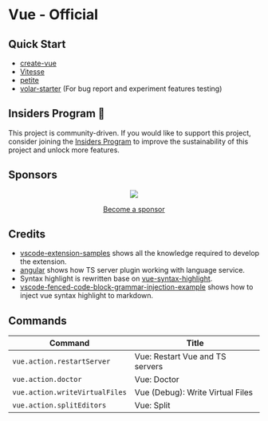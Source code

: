 # Vue - Official

## Quick Start

- [create-vue](https://github.com/vuejs/create-vue)
- [Vitesse](https://github.com/antfu/vitesse)
- [petite](https://github.com/JessicaSachs/petite)
- [volar-starter](https://github.com/johnsoncodehk/volar-starter) (For bug report and experiment features testing)

## Insiders Program 🚀

This project is community-driven. If you would like to support this project, consider joining the [Insiders Program](https://github.com/vuejs/language-tools/wiki/Get-Insiders-Edition) to improve the sustainability of this project and unlock more features.

<!-- 

## Usage

<details>
<summary>Setup for Vue 2</summary>

1. Add `@vue/runtime-dom`

This extension requires Vue 3 types from the `@vue/runtime-dom`.

Vue 3 and Vue 2.7 has built-in JSX types. For Vue version \<= 2.6.14 you need to add JSX types by install `@vue/runtime-dom`:

```jsonc
// package.json
{
  "devDependencies": {
    "@vue/runtime-dom": "latest"
  }
}
```

2. Remove `Vue.extend`

Template type-checking is not supported with `Vue.extend`. You can use [composition-api](https://github.com/vuejs/composition-api), [vue-class-component](https://github.com/vuejs/vue-class-component), or `export default { ... }` instead of `export default Vue.extend`.

Here is a compatibility table for different ways of writing the script blocks:

|                                          | Component options type-checking in `<script>` | Interpolation type-checking in `<template>` | Cross-component props type-checking |
|:-----------------------------------------|:----------------------------------------------|:--------------------------------------------|:------------------------------------|
| `export default { ... }` with JS         | Not supported                                 | Not supported                               | Not supported                       |
| `export default { ... }` with TS         | Not supported                                 | Supported but deprecated                    | Supported but deprecated            |
| `export default Vue.extend({ ... })` with JS | Not supported                             | Not supported                               | Not supported                       |
| `export default Vue.extend({ ... })` with TS | Limited (supports `data` types but not `props` types) | Limited                         | Not supported                       |
| `export default defineComponent({ ... })` | Supported                                    | Supported                                   | Supported                           |
| Class component                          | Supported                                     | Supported with additional code ([#21](https://github.com/vuejs/language-tools/issues/21)) |  Supported with [additional code](https://github.com/vuejs/language-tools/pull/750#issuecomment-1023947885)     |

Note that you can use `defineComponent` even for components that are using the `Options API`.

3. Support for Vue 2 template

Volar preferentially supports Vue 3. Vue 3 and Vue 2 templates have some differences. You need to set the `target` option to support the Vue 2 templates.

```jsonc
// tsconfig.json
{
  "compilerOptions": {
    // ...
  },
  "vueCompilerOptions": {
    "target": 2.7,
    // "target": 2, // For Vue version <= 2.6.14
  }
}
```

4. remove `.d.ts` files if they exist.

For projects generated by the [Vue CLI](https://cli.vuejs.org/), `.d.ts` files are included. Remove these files.

```
rm src/shims-tsx.d.ts src/shims-vue.d.ts
```

</details>

<details>
<summary>Define Global Components</summary>

PR: https://github.com/vuejs/vue-next/pull/3399

Local components, Built-in components, native HTML elements Type-Checking is available with no configuration.

For Global components, you need to define `GlobalComponents` interface, for example:

```typescript
// components.d.ts
declare module 'vue' {  // Vue >= 2.7
// declare module '@vue/runtime-dom' {  // Vue <= 2.6.14
  export interface GlobalComponents {
    RouterLink: typeof import('vue-router')['RouterLink']
    RouterView: typeof import('vue-router')['RouterView']
  }
}

export {}
```

</details>

## Notes

### Vetur

You need to disable Vetur to avoid conflicts.

Recommended use css / less / scss as `<style>` language, because these base on [vscode-css-languageservice](https://github.com/microsoft/vscode-css-languageservice) to provide reliable language support.

If use postcss / stylus / sass, you need to install additional extension for syntax highlighting. I tried these and it works, you can also choose others.

- postcss: [language-postcss](https://marketplace.visualstudio.com/items?itemName=cpylua.language-postcss).
- stylus: [language-stylus](https://marketplace.visualstudio.com/items?itemName=sysoev.language-stylus)
- sass: [Sass](https://marketplace.visualstudio.com/items?itemName=Syler.sass-indented)

Volar does not include ESLint and Prettier, but the official [ESLint](https://marketplace.visualstudio.com/items?itemName=dbaeumer.vscode-eslint) and [Prettier](https://marketplace.visualstudio.com/items?itemName=esbenp.prettier-vscode) extensions support Vue, so you could install these yourself if needed.

If using Vetur's [Customizable Scaffold Snippets](https://vuejs.github.io/vetur/guide/snippet.html#customizable-scaffold-snippets), recommend use [Snippet Generator](https://marketplace.visualstudio.com/items?itemName=wenfangdu.snippet-generator) convert to VSCode Snippets. There are also snippets on the VSCode Marketplace, such as Sarah Drasner's [Vue VSCode Snippets](https://marketplace.visualstudio.com/items?itemName=sdras.vue-vscode-snippets), if you prefer ready-made snippets without customization.

If VSCode gives an error for `class` and `slot` like this:

<kbd><img width="483" src="https://user-images.githubusercontent.com/3253920/145134536-7bb090e9-9dcd-4a61-8096-3c47d6c1a699.png" /></kbd>

This is because one of the packages installed in your project uses `@types/react` which breaks some parts of Volar.

Please see the following solutions:
- https://github.com/vuejs/language-tools/discussions/592
- https://github.com/vuejs/language-tools/discussions/592#discussioncomment-1763880

### Recursive components

Volar can't typecheck recursive components out of the box due to TS limitation.
But there's a workaround, you can explicitly specify component's props like so:

`Bar.vue`

```vue
<template>
  <Bar :a="'wrong'" />
</template>

<script setup lang="ts">
import { defineAsyncComponent, type DefineComponent } from 'vue'

interface Props {
  a: number
}

const Bar = defineAsyncComponent<DefineComponent<Props>>(
  () => import('./Bar.vue') as any
)
defineProps<Props>()
</script>
```

### Custom File Extensions

Syntax highlighting and intellisense can be applied to additional file extensions beyond just `vue`. This will need to be configured in three different places for full support.

In VS Code settings for the Volar extension add any additional extensions you need to `Additional Extensions`. Such as `ext`.

In your tsconfig.json file you will need to make sure your custom extension is included by TypeScript. If you have an include value for `./src/*.vue` then you would want to add an include for `./src/*.ext` as well.

```json
"include": [
  "./src/*.ts",
  "./src/*.vue",
  "./src/*.ext",
]
```

Finally you need to make VS Code recognize your new extension and automatically associate it with the Vue language format. To do this you need to configure your File Associations setting to map `*.ext` to the language value `vue`. This can be done under Text Editor &gt; Files, or with the key `files.associations`.

 -->

## Sponsors

<!-- <table>
  <tbody>
    <tr>
      <td align="center" valign="middle" colspan="2">
        <b>Special Sponsor</b>
      </td>
    </tr>
    <tr>
      <td align="center" valign="middle" colspan="2">
        <a href="https://stackblitz.com/">
          <img src="https://raw.githubusercontent.com/johnsoncodehk/sponsors/master/logos/StackBlitz.svg" height="80" />
        </a>
        <p>Stay in the flow with instant dev experiences.<br>No more hours stashing/pulling/installing locally</p>
        <p><b> — just click, and start coding.</b></p>
      </td>
    </tr>
    <tr>
      <td align="center" valign="middle" colspan="2">
        <b>Platinum Sponsors</b>
      </td>
    </tr>
    <tr>
      <td align="center" valign="middle" width="50%">
        <a href="https://vuejs.org/">
          <img src="https://raw.githubusercontent.com/johnsoncodehk/sponsors/master/logos/Vue.svg" height="80" />
        </a>
        <p>An approachable, performant and versatile framework for building web user interfaces.</p>
      </td>
      <td align="center" valign="middle" width="50%">
        <a href="https://astro.build/">
          <img src="https://raw.githubusercontent.com/johnsoncodehk/sponsors/master/logos/Astro.svg" height="80" />
        </a>
        <p>Astro powers the world's fastest websites, client-side web apps, dynamic API endpoints, and everything in-between.</p>
      </td>
    </tr>
    <tr>
      <td align="center" valign="middle">
        <a href="https://www.jetbrains.com/">
          <img src="https://raw.githubusercontent.com/johnsoncodehk/sponsors/master/logos/JetBrains.svg" height="80" />
        </a>
        <p>Essential tools for software developers and teams.</p>
      </td>
      <td align="center" valign="middle">
      </td>
    </tr>
    <tr>
      <td align="center" valign="middle" colspan="2">
        <b>Silver Sponsors</b>
      </td>
    </tr>
    <tr>
      <td align="center" valign="middle">
        <a href="https://www.prefect.io/"><img src="https://raw.githubusercontent.com/johnsoncodehk/sponsors/master/logos/Prefect.svg" height="50" /></a>
      </td>
      <td align="center" valign="middle">
        <a href="https://www.techjobasia.com/"><img src="https://raw.githubusercontent.com/johnsoncodehk/sponsors/master/logos/TechJobAsia.svg" height="50" /></a>
      </td>
    </tr>
  </tbody>
</table> -->

<p align="center">
	<a href="https://cdn.jsdelivr.net/gh/johnsoncodehk/sponsors/sponsors.svg">
		<img src="https://cdn.jsdelivr.net/gh/johnsoncodehk/sponsors/sponsors.png"/>
	</a>
</p>

<p align="center">
	<a href="https://github.com/sponsors/johnsoncodehk">Become a sponsor</a>
</p>

## Credits

- [vscode-extension-samples](https://github.com/microsoft/vscode-extension-samples) shows all the knowledge required to develop the extension.
- [angular](https://github.com/angular/angular) shows how TS server plugin working with language service.
- Syntax highlight is rewritten base on [vue-syntax-highlight](https://github.com/vuejs/vue-syntax-highlight).
- [vscode-fenced-code-block-grammar-injection-example](https://github.com/mjbvz/vscode-fenced-code-block-grammar-injection-example) shows how to inject vue syntax highlight to markdown.

## Commands

<!-- commands -->

| Command                        | Title                                             |
| ------------------------------ | ------------------------------------------------- |
| `vue.action.restartServer`     | Vue: Restart Vue and TS servers                   |
| `vue.action.doctor`            | Vue: Doctor                                       |
| `vue.action.writeVirtualFiles` | Vue (Debug): Write Virtual Files                  |
| `vue.action.splitEditors`      | Vue: Split <script>, <template>, <style> Editors  |
| `vue.findAllFileReferences`    | Vue: Find File References via Vue Language Server |

<!-- commands -->

## Configs

<!-- configs -->

| Key                                   | Description                                                                                                                                                        | Type             | Default                             |
| ------------------------------------- | ------------------------------------------------------------------------------------------------------------------------------------------------------------------ | ---------------- | ----------------------------------- |
| `vue.trace.server`                    | Traces the communication between VS Code and the language server.                                                                                                  | `string`         | `"off"`                             |
| `vue.server.hybridMode`               | Vue language server only handles CSS and HTML language support, and tsserver takes over TS language support via TS plugin.                                         | `boolean,string` | `"auto"`                            |
| `vue.server.compatibleExtensions`     | Set compatible extensions to skip automatic detection of Hybrid Mode.                                                                                              | `array`          | `[]`                                |
| `vue.server.includeLanguages`         |                                                                                                                                                                    | `array`          | `["vue"]`                           |
| `vue.server.maxOldSpaceSize`          | Set --max-old-space-size option on server process. If you have problem on frequently "Request textDocument/** failed." error, try setting higher memory(MB) on it. | `number,null`    | `null`                              |
| `vue.doctor.status`                   | Show known problems in status bar.                                                                                                                                 | `boolean`        | `true`                              |
| `vue.splitEditors.icon`               | Show split editor icon in title area of editor.                                                                                                                    | `boolean`        | `false`                             |
| `vue.splitEditors.layout.left`        |                                                                                                                                                                    | `array`          | `["script","scriptSetup","styles"]` |
| `vue.splitEditors.layout.right`       |                                                                                                                                                                    | `array`          | `["template","customBlocks"]`       |
| `vue.updateImportsOnFileMove.enabled` | Enabled update imports on file move.                                                                                                                               | `boolean`        | `true`                              |
| `vue.codeActions.enabled`             | Enabled code actions.                                                                                                                                              | `boolean`        | `true`                              |
| `vue.codeActions.askNewComponentName` | Ask for new component name when extract component.                                                                                                                 | `boolean`        | `true`                              |
| `vue.codeLens.enabled`                | Enabled code lens.                                                                                                                                                 | `boolean`        | `true`                              |
| `vue.complete.casing.tags`            | Preferred tag name case.                                                                                                                                           | `string`         | `"autoPascal"`                      |
| `vue.complete.casing.props`           | Preferred attr name case.                                                                                                                                          | `string`         | `"autoKebab"`                       |
| `vue.complete.defineAssignment`       | Auto add `const props = ` before `defineProps` when selecting the completion item `props`. (also `emit` and `slots`)                                               | `boolean`        | `true`                              |
| `vue.autoInsert.dotValue`             | Auto-complete Ref value with `.value`.                                                                                                                             | `boolean`        | `false`                             |
| `vue.autoInsert.bracketSpacing`       | Auto add space between double curly brackets: {{|}} -> {{ | }}                                                                                                     | `boolean`        | `true`                              |
| `vue.inlayHints.destructuredProps`    | Show inlay hints for destructured props.                                                                                                                           | `boolean`        | `false`                             |
| `vue.inlayHints.missingProps`         | Show inlay hints for missing required props.                                                                                                                       | `boolean`        | `false`                             |
| `vue.inlayHints.inlineHandlerLeading` | Show inlay hints for event argument in inline handlers.                                                                                                            | `boolean`        | `false`                             |
| `vue.inlayHints.optionsWrapper`       | Show inlay hints for component options wrapper for type support.                                                                                                   | `boolean`        | `false`                             |
| `vue.inlayHints.vBindShorthand`       | Show inlay hints for v-bind shorthand.                                                                                                                             | `boolean`        | `false`                             |
| `vue.format.template.initialIndent`   |                                                                                                                                                                    | `boolean`        | `true`                              |
| `vue.format.style.initialIndent`      |                                                                                                                                                                    | `boolean`        | `false`                             |
| `vue.format.script.initialIndent`     |                                                                                                                                                                    | `boolean`        | `false`                             |
| `vue.format.wrapAttributes`           |                                                                                                                                                                    | `string`         | `"auto"`                            |

<!-- configs -->
